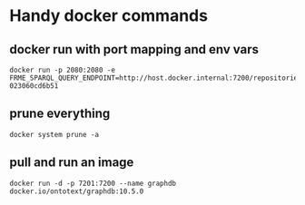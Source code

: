 # Handy docker commands

## docker run with port mapping and env vars

```shell
docker run -p 2080:2080 -e FRME_SPARQL_QUERY_ENDPOINT=http://host.docker.internal:7200/repositories/fpeData 023060cd6b51
```

## prune everything

```
docker system prune -a
```

## pull and run an image

```
docker run -d -p 7201:7200 --name graphdb docker.io/ontotext/graphdb:10.5.0
```
